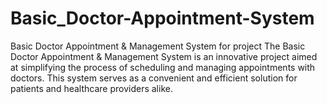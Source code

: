 # Basic_Doctor-Appointment-System
Basic Doctor Appointment &amp; Management System for project
The Basic Doctor Appointment & Management System is an innovative project aimed at simplifying the process of scheduling and managing appointments with doctors. This system serves as a convenient and efficient solution for patients and healthcare providers alike.

